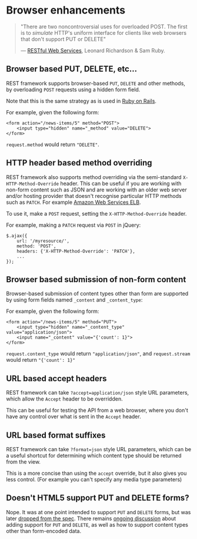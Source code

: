 # Browser enhancements

> "There are two noncontroversial uses for overloaded POST.  The first is to *simulate* HTTP's uniform interface for clients like web browsers that don't support PUT or DELETE"
>
> &mdash; [RESTful Web Services][cite], Leonard Richardson & Sam Ruby.

## Browser based PUT, DELETE, etc...

REST framework supports browser-based `PUT`, `DELETE` and other methods, by
overloading `POST` requests using a hidden form field.

Note that this is the same strategy as is used in [Ruby on Rails][rails].

For example, given the following form:

    <form action="/news-items/5" method="POST">
        <input type="hidden" name="_method" value="DELETE">
    </form>

`request.method` would return `"DELETE"`.

## HTTP header based method overriding

REST framework also supports method overriding via the semi-standard `X-HTTP-Method-Override` header. This can be useful if you are working with non-form content such as JSON and are working with an older web server and/or hosting provider that doesn't recognise particular HTTP methods such as `PATCH`. For example [Amazon Web Services ELB][aws_elb].

To use it, make a `POST` request, setting the `X-HTTP-Method-Override` header.

For example, making a `PATCH` request via `POST` in jQuery:

	$.ajax({
		url: '/myresource/',
		method: 'POST',
		headers: {'X-HTTP-Method-Override': 'PATCH'},
		...
	});

## Browser based submission of non-form content

Browser-based submission of content types other than form are supported by
using form fields named `_content` and `_content_type`:

For example, given the following form:

    <form action="/news-items/5" method="PUT">
        <input type="hidden" name="_content_type" value="application/json">
        <input name="_content" value="{'count': 1}">
    </form>

`request.content_type` would return `"application/json"`, and
`request.stream` would return `"{'count': 1}"`

## URL based accept headers

REST framework can take `?accept=application/json` style URL parameters,
which allow the `Accept` header to be overridden.

This can be useful for testing the API from a web browser, where you don't
have any control over what is sent in the `Accept` header.

## URL based format suffixes

REST framework can take `?format=json` style URL parameters, which can be a
useful shortcut for determining which content type should be returned from
the view.

This is a more concise than using the `accept` override, but it also gives
you less control.  (For example you can't specify any media type parameters)

## Doesn't HTML5 support PUT and DELETE forms?

Nope.  It was at one point intended to support `PUT` and `DELETE` forms, but
was later [dropped from the spec][html5].  There remains
[ongoing discussion][put_delete] about adding support for `PUT` and `DELETE`,
as well as how to support content types other than form-encoded data.

[cite]: http://www.amazon.com/Restful-Web-Services-Leonard-Richardson/dp/0596529260
[rails]: http://guides.rubyonrails.org/form_helpers.html#how-do-forms-with-put-or-delete-methods-work
[html5]: http://www.w3.org/TR/html5-diff/#changes-2010-06-24
[put_delete]: http://amundsen.com/examples/put-delete-forms/
[aws_elb]: https://forums.aws.amazon.com/thread.jspa?messageID=400724
